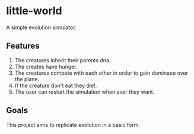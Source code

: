 # little-world
A simple evolution simulator.
## Features
1. The creatures inherit their parents dna.
2. The creates have hunger.
3. The creatures compete with each other in order to gain dominace over the plane.
4. If the creature don't eat they die!.
5. The user can restart the simulation when ever they want. 

## Goals
This project aims to replicate evolution in a basic form.
